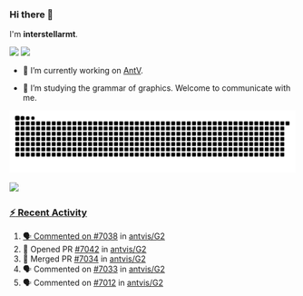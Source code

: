 ### Hi there 👋

I'm **interstellarmt**.

[![](https://img.shields.io/endpoint?url=https://awards.antv.vision/interstellarmt-g2-contributor.json)](https://github.com/antvis/g2)
[![](https://img.shields.io/endpoint?url=https://awards.antv.vision/interstellarmt-gpt-vis-contributor.json)](https://github.com/antvis/gpt-vis)

- 🔭 I’m currently working on [AntV](https://github.com/antvis).

- 📖 I’m studying the grammar of graphics. Welcome to communicate with me.

![](https://raw.githubusercontent.com/interstellarmt/interstellarmt/refs/heads/output/github-contribution-grid-snake.svg)
<div>
  <a href="https://github.com/interstellarmt">
  <img height="180em" src="https://github-readme-stats-eight-theta.vercel.app/api?username=interstellarmt&show_icons=true&include_all_commits=true&count_private=true&theme=tokyonight"/>
</div>
    
### :zap: Recent Activity

<!--START_SECTION:activity-->
1. 🗣 Commented on [#7038](https://github.com/antvis/G2/pull/7038#issuecomment-3095762954) in [antvis/G2](https://github.com/antvis/G2)
2. 💪 Opened PR [#7042](https://github.com/antvis/G2/pull/7042) in [antvis/G2](https://github.com/antvis/G2)
3. 🎉 Merged PR [#7034](https://github.com/antvis/G2/pull/7034) in [antvis/G2](https://github.com/antvis/G2)
4. 🗣 Commented on [#7033](https://github.com/antvis/G2/issues/7033#issuecomment-3083954801) in [antvis/G2](https://github.com/antvis/G2)
5. 🗣 Commented on [#7012](https://github.com/antvis/G2/issues/7012#issuecomment-3083938812) in [antvis/G2](https://github.com/antvis/G2)
<!--END_SECTION:activity-->

